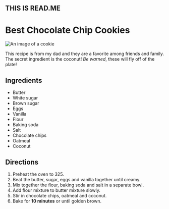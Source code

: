 ## THIS IS READ.ME
# Best Chocolate Chip Cookies

![An image of a cookie](https://encrypted-tbn0.gstatic.com/images?q=tbn:ANd9GcSyyFms14NjyFwYDhSCBV1A4yrWXjkRx3GXCA&s)

This recipe is from my dad and they are a favorite among friends and family. The secret ingredient is the coconut! _Be warned_, these will fly off of the plate!

## Ingredients

* Butter
* White sugar
* Brown sugar
* Eggs
* Vanilla
* Flour
* Baking soda
* Salt
* Chocolate chips
* Oatmeal
* Coconut

## Directions

1. Preheat the oven to 325.
2. Beat the butter, sugar, eggs and vanilla together until creamy.
3. Mix together the flour, baking soda and salt in a separate bowl.
4. Add flour mixture to butter mixture slowly.
5. Stir in chocolate chips, oatmeal and coconut.
6. Bake for **10 minutes** or until golden brown.

